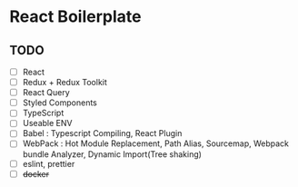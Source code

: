 # React Boilerplate

## TODO

- [ ] React
- [ ] Redux + Redux Toolkit
- [ ] React Query
- [ ] Styled Components
- [ ] TypeScript
- [ ] Useable ENV
- [ ] Babel : Typescript Compiling, React Plugin
- [ ] WebPack : Hot Module Replacement, Path Alias, Sourcemap, Webpack bundle Analyzer, Dynamic Import(Tree shaking)
- [ ] eslint, prettier
- [ ] ~~docker~~